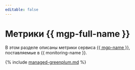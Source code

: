 ```yaml
---
editable: false
---
```


# Метрики {{ mgp-full-name }}

В этом разделе описаны метрики сервиса [{{ mgp-name }}](../../managed-greenplum/), поставляемые в {{ monitoring-name }}.

{% include [managed-greenplum.md](../../_includes/monitoring/metrics-ref/managed-greenplum.md) %}